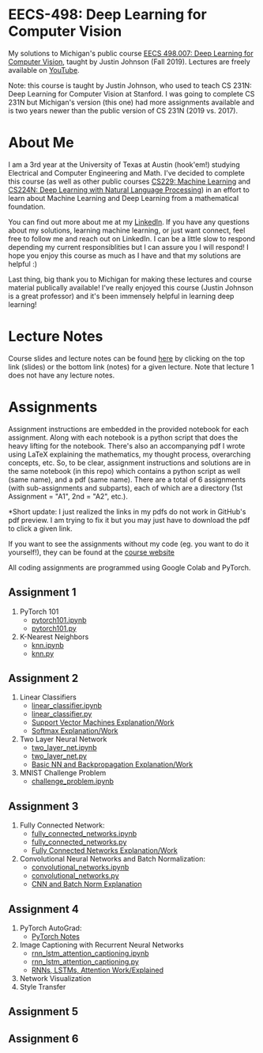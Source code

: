 # EECS-498: Deep Learning for Computer Vision
My solutions to Michigan's public course [EECS 498.007: Deep Learning for Computer Vision](https://web.eecs.umich.edu/~justincj/teaching/eecs498/FA2019/schedule.html), taught by Justin Johnson (Fall 2019). Lectures are freely available on [YouTube](https://www.youtube.com/playlist?list=PL5-TkQAfAZFbzxjBHtzdVCWE0Zbhomg7r).

Note: this course is taught by Justin Johnson, who used to teach CS 231N: Deep Learning for Computer Vision at Stanford. I was going to complete CS 231N but Michigan's version (this one) had more assignments available and is two years newer than the public version of CS 231N (2019 vs. 2017). 

# About Me
I am a 3rd year at the University of Texas at Austin (hook'em!) studying Electrical and Computer Engineering and Math. I've decided to complete this course (as well as other public courses [CS229: Machine Learning](https://github.com/bensmidt/CS229-ML-Autumn-2018) and [CS224N: Deep Learning with Natural Language Processing](https://github.com/bensmidt/CS224N-Deep-Learning-NLP)) in an effort to learn about Machine Learning and Deep Learning from a mathematical foundation. 

You can find out more about me at my [LinkedIn](https://www.linkedin.com/in/benjamin-smidt/). If you have any questions about my solutions, learning machine learning, or just want connect, feel free to follow me and reach out on LinkedIn. I can be a little slow to respond depending my current responsiblities but I can assure you I will respond! I hope you enjoy this course as much as I have and that my solutions are helpful :)

Last thing, big thank you to Michigan for making these lectures and course material publically available! I've really enjoyed this course (Justin Johnson is a great professor) and it's been immensely helpful in learning deep learning!

# Lecture Notes

Course slides and lecture notes can be found [here](https://web.eecs.umich.edu/~justincj/teaching/eecs498/WI2022/schedule.html) by clicking on the top link (slides) or the bottom link (notes) for a given lecture. Note that lecture 1 does not have any lecture notes. 

# Assignments
Assignment instructions are embedded in the provided notebook for each assignment. Along with each notebook is a python script that does the heavy lifting for the notebook. There's also an accompanying pdf I wrote using LaTeX explaining the mathematics, my thought process, overarching concepts, etc. So, to be clear, assignment instructions and solutions are in the same notebook (in this repo) which contains a python script as well (same name), and a pdf (same name). There are a total of 6 assignments (with sub-assignments and subparts), each of which are a directory (1st Assignment = "A1", 2nd = "A2", etc.). 

*Short update: I just realized the links in my pdfs do not work in GitHub's pdf preview. I am trying to fix it but you may just have to download the pdf 
to click a given link. 

If you want to see the assignments without my code (eg. you want to do it yourself!), they can be found at the [course website](https://web.eecs.umich.edu/~justincj/teaching/eecs498/WI2022/)

All coding assignments are programmed using Google Colab and PyTorch. 

## Assignment 1
  1. PyTorch 101
      - [pytorch101.ipynb](https://github.com/bensmidt/EECS-498-DL-Computer-Vision/blob/main/A1/pytorch101.ipynb)
      - [pytorch101.py](https://github.com/bensmidt/EECS-498-DL-Computer-Vision/blob/main/A1/pytorch101.py)
  2. K-Nearest Neighbors 
      - [knn.ipynb](https://github.com/bensmidt/EECS-498-DL-Computer-Vision/blob/main/A1/knn.ipynb)
      - [knn.py](https://github.com/bensmidt/EECS-498-DL-Computer-Vision/blob/main/A1/knn.py)

## Assignment 2
   1. Linear Classifiers
      - [linear_classifier.ipynb](https://github.com/bensmidt/EECS-498-DL-Computer-Vision/blob/main/A2/linear_classifier.ipynb)
      - [linear_classifier.py](https://github.com/bensmidt/EECS-498-DL-Computer-Vision/blob/main/A2/linear_classifier.py)
      - [Support Vector Machines Explanation/Work](https://github.com/bensmidt/EECS-498-DL-Computer-Vision/blob/main/A2/A2-SVM.pdf)
      - [Softmax Explanation/Work](https://github.com/bensmidt/EECS-498-DL-Computer-Vision/blob/main/A2/A2-Softmax.pdf)
   2. Two Layer Neural Network
      - [two_layer_net.ipynb](https://github.com/bensmidt/EECS-498-DL-Computer-Vision/blob/main/A2/two_layer_net.ipynb)
      - [two_layer_net.py](https://github.com/bensmidt/EECS-498-DL-Computer-Vision/blob/main/A2/two_layer_net.py)
      - [Basic NN and Backpropagation Explanation/Work](https://github.com/bensmidt/EECS-498-DL-Computer-Vision/blob/main/A2/A2-Two-Layer-NN.pdf)
   3. MNIST Challenge Problem 
      - [challenge_problem.ipynb](https://github.com/bensmidt/EECS-498-DL-Computer-Vision/blob/main/A2/challenge_problem.ipynb)
  
## Assignment 3
  1. Fully Connected Network: 
      - [fully_connected_networks.ipynb](https://github.com/bensmidt/EECS-498-DL-Computer-Vision/blob/main/A3/fully_connected_networks.ipynb)
      - [fully_connected_networks.py](https://github.com/bensmidt/EECS-498-DL-Computer-Vision/blob/main/A3/fully_connected_networks.py)
      - [Fully Connected Networks Explanation/Work](https://github.com/bensmidt/EECS-498-DL-Computer-Vision/blob/main/A3/A3-Fully-Connected.pdf)
  2. Convolutional Neural Networks and Batch Normalization: 
      - [convolutional_networks.ipynb](https://github.com/bensmidt/EECS-498-DL-Computer-Vision/blob/main/A3/convolutional_networks.ipynb)
      - [convolutional_networks.py](https://github.com/bensmidt/EECS-498-DL-Computer-Vision/blob/main/A3/convolutional_networks.py)
      - [CNN and Batch Norm Explanation](https://github.com/bensmidt/EECS-498-DL-Computer-Vision/blob/main/A3/Conv-NN-Batch-Norm.pdf)

## Assignment 4
  1. PyTorch AutoGrad: 
      - [PyTorch Notes](https://github.com/bensmidt/EECS498-DL-Computer-Vision/blob/main/A4/PyTorch.md)
  2. Image Captioning with Recurrent Neural Networks
      - [rnn_lstm_attention_captioning.ipynb](https://github.com/bensmidt/EECS498-DL-Computer-Vision/blob/main/A4/rnn_lstm_attention_captioning.ipynb)
      - [rnn_lstm_attention_captioning.py](https://github.com/bensmidt/EECS498-DL-Computer-Vision/blob/main/A4/rnn_lstm_attention_captioning.py)
      - [RNNs, LSTMs, Attention Work/Explained](https://github.com/bensmidt/EECS498-DL-Computer-Vision/blob/main/A4/RNNs-LSTM-Attention.pdf)
  3. Network Visualization
  4. Style Transfer

## Assignment 5

## Assignment 6
